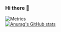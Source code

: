 ### Hi there 👋
![Metrics](https://gggxbbb.github.io/gggxbbb/github-metrics.svg)  
[![Anurag's GitHub stats](https://github-readme-stats.vercel.app/api?username=gggxbbb)](https://github.com/anuraghazra/github-readme-stats)
